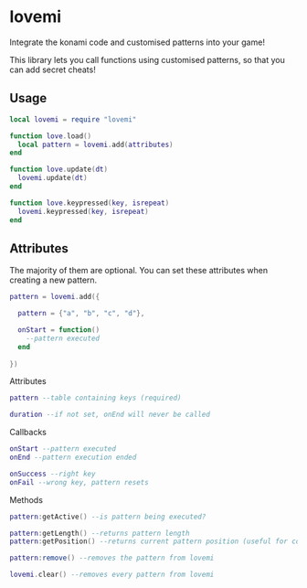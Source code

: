 lovemi
==============

Integrate the konami code and customised patterns into your game!

This library lets you call functions using customised patterns, so that you can add secret cheats!

Usage
----------------

```lua
local lovemi = require "lovemi"

function love.load()
  local pattern = lovemi.add(attributes)
end

function love.update(dt)
  lovemi.update(dt)
end

function love.keypressed(key, isrepeat)
  lovemi.keypressed(key, isrepeat)
end
```

Attributes
----------------

The majority of them are optional. You can set these attributes when creating a new pattern.

```lua
pattern = lovemi.add({

  pattern = {"a", "b", "c", "d"},

  onStart = function()
    --pattern executed
  end
  
})
```

Attributes

```lua
pattern --table containing keys (required)

duration --if not set, onEnd will never be called
```

Callbacks

```lua
onStart --pattern executed
onEnd --pattern execution ended

onSuccess --right key
onFail --wrong key, pattern resets
```

Methods

```lua
pattern:getActive() --is pattern being executed?

pattern:getLength() --returns pattern length
pattern:getPosition() --returns current pattern position (useful for combo systems)

pattern:remove() --removes the pattern from lovemi

lovemi.clear() --removes every pattern from lovemi
```